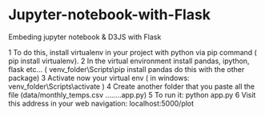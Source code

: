 # Jupyter-notebook-with-Flask
Embeding  jupyter notebook &amp; D3JS with  Flask


1 To do this, install virtualenv in your project with python via pip command ( pip install virtualenv).
2 In the virtual environment install pandas, ipython, flask etc... ( venv_folder\Scripts\pip install pandas   do this with the other package)
3 Activate now your virtual env ( in windows: venv_folder\Scripts\activate  ) 
4 Create another folder that you paste all the file (data/monthly_temps.csv ........app.py) 
5 To run it: python app.py
6 Visit this address in your web navigation: localhost:5000/plot
